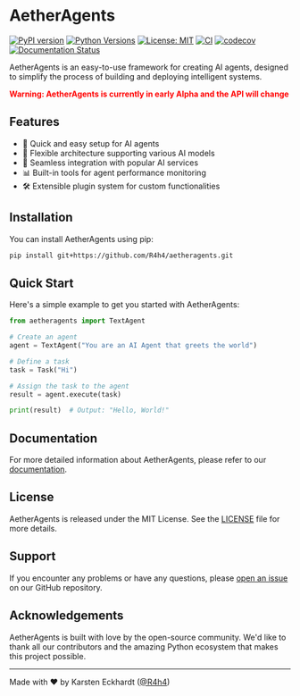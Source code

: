 # AetherAgents

[![PyPI version](https://badge.fury.io/py/aetheragents.svg)](https://badge.fury.io/py/aetheragents)
[![Python Versions](https://img.shields.io/pypi/pyversions/aetheragents.svg)](https://pypi.org/project/aetheragents/)
[![License: MIT](https://img.shields.io/badge/License-MIT-yellow.svg)](https://opensource.org/licenses/MIT)
[![CI](https://github.com/R4h4/aetheragents/actions/workflows/ci.yml/badge.svg)](https://github.com/R4h4/aetheragents/actions/workflows/ci.yml)
[![codecov](https://codecov.io/gh/R4h4/aetheragents/branch/main/graph/badge.svg)](https://codecov.io/gh/R4h4/aetheragents)
[![Documentation Status](https://readthedocs.org/projects/aetheragents/badge/?version=latest)](https://aetheragents.readthedocs.io/en/latest/?badge=latest)

AetherAgents is an easy-to-use framework for creating AI agents, designed to simplify the process of building and deploying intelligent systems.

<p style="color: red; font-weight: bold;">Warning: AetherAgents is currently in early Alpha and the API will change</p>

## Features

- 🚀 Quick and easy setup for AI agents
- 🧠 Flexible architecture supporting various AI models
- 🔗 Seamless integration with popular AI services
- 📊 Built-in tools for agent performance monitoring
- 🛠️ Extensible plugin system for custom functionalities

## Installation

You can install AetherAgents using pip:

```bash
pip install git+https://github.com/R4h4/aetheragents.git
```

## Quick Start

Here's a simple example to get you started with AetherAgents:

```python
from aetheragents import TextAgent

# Create an agent
agent = TextAgent("You are an AI Agent that greets the world")

# Define a task
task = Task("Hi")

# Assign the task to the agent
result = agent.execute(task)

print(result)  # Output: "Hello, World!"
```

## Documentation

For more detailed information about AetherAgents, please refer to our [documentation](https://aetheragents.readthedocs.io/).

## License

AetherAgents is released under the MIT License. See the [LICENSE](LICENSE) file for more details.

## Support

If you encounter any problems or have any questions, please [open an issue](https://github.com/R4h4/aetheragents/issues) on our GitHub repository.

## Acknowledgements

AetherAgents is built with love by the open-source community. We'd like to thank all our contributors and the amazing Python ecosystem that makes this project possible.

---

Made with ❤️ by Karsten Eckhardt ([@R4h4](https://github.com/R4h4))